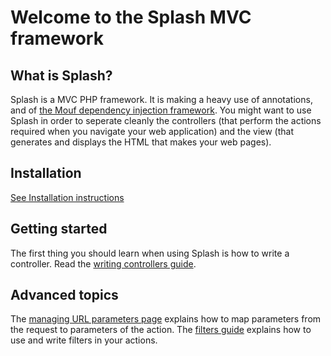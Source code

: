 Welcome to the Splash MVC framework
===================================

What is Splash?
---------------

Splash is a MVC PHP framework. It is making a heavy use of annotations, and of [the Mouf dependency injection framework](http://www.mouf-php.com).
You might want to use Splash in order to seperate cleanly the controllers (that perform the actions required when you navigate your web application) and the view (that generates and displays the HTML that makes your web pages).

Installation
------------

[See Installation instructions](https://github.com/thecodingmachine/mvc.splash/blob/4.0/doc/install.md)

Getting started
---------------

The first thing you should learn when using Splash is how to write a controller.
Read the [writing controllers guide](writing_controllers.html).

Advanced topics
---------------

The [managing URL parameters page](https://github.com/thecodingmachine/mvc.splash/blob/4.0/doc/url_parameters.md) explains how to map parameters from the request to parameters of the action.
The [filters guide](https://github.com/thecodingmachine/mvc.splash/blob/4.0/doc/filters.html) explains how to use and write filters in your actions.
